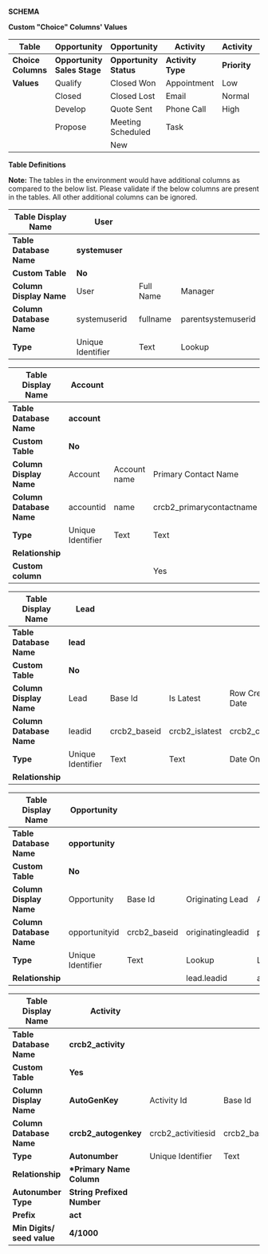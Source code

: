 **SCHEMA**

**Custom "Choice" Columns' Values**

| **Table** | **Opportunity** | **Opportunity** | **Activity** | **Activity** | **Lead** | **Lead** |
| --- | --- | --- | --- | --- | --- | --- |
| **Choice Columns** | **Opportunity Sales Stage** | **Opportunity Status** | **Activity Type** | **Priority** | **Lead Status** | **Rating** |
| **Values** | Qualify | Closed Won | Appointment | Low | New | Hot |
|   | Closed | Closed Lost | Email | Normal | Qualified | Warm |
|   | Develop | Quote Sent | Phone Call | High | Disqualified | Cold |
|   | Propose | Meeting Scheduled | Task |   |   |   |
|   |   | New |   |   |   |   |

**Table Definitions**

**Note:** The tables in the environment would have additional columns as compared to the below list. Please validate if the below columns are present in the tables. All other additional columns can be ignored.<br/>

| **Table Display Name** | **User** |   |   |
| --- | --- | --- | --- |
| **Table Database Name** | **systemuser** |   |   |
| **Custom Table** | **No** |   |   |
| **Column Display Name** | User | Full Name | Manager |
| **Column Database Name** | systemuserid | fullname | parentsystemuserid |
| **Type** | Unique Identifier | Text | Lookup |



| **Table Display Name** | **Account** |   |   |   |   |   |   |   |   |   |   |
| --- | --- | --- | --- | --- | --- | --- | --- | --- | --- | --- | --- |
| **Table Database Name** | **account** |   |   |   |   |   |   |   |   |   |   |
| **Custom Table** | **No** |   |   |   |   |   |   |   |   |   |   |
| **Column Display Name** | Account | Account name | Primary Contact Name | Row Creation Date | Address 1: Country/Region | Address 1: City | Email | Industry | Main Phone | Owner | Owning User |
| **Column Database Name** | accountid | name | crcb2\_primarycontactname | crcb2\_rowcreationdate | address1\_country | address1\_city | emailaddress1 | industrycode | telephone1 | ownerid | owninguser |
| **Type** | Unique Identifier | Text | Text | Date Only | Text | Text | Email | Choice | Phone | Owner | Lookup |
| **Relationship** |   |   |   |   |   |   |   |   |   |   | user.systemuserid |
| **Custom column** |   |   | Yes | Yes |   |   |   |   |   |   |   |

| **Table Display Name** | **Lead** |   |   |   |   |   |   |   |   |   |   |   |
| --- | --- | --- | --- | --- | --- | --- | --- | --- | --- | --- | --- | --- |
| **Table Database Name** | **lead** |   |   |   |   |   |   |   |   |   |   |   |
| **Custom Table** | **No** |   |   |   |   |   |   |   |   |   |   |   |
| **Column Display Name** | Lead | Base Id | Is Latest | Row Creation Date | Topic | Contact Name | Lead Status | Rating | Lead Source | Parent Account for lead | Owner | Owning User |
| **Column Database Name** | leadid | crcb2\_baseid | crcb2\_islatest | crcb2\_createdon | subject | crcb2\_primarycontactname | crcb2\_leadstatus | leadqualitycode | leadsourcecode | parentaccountid | ownerid | owninguser |
| **Type** | Unique Identifier | Text | Text | Date Only | Text | Text | Choice | Choice | Choice | Lookup | Owner | Lookup |
| **Relationship** |   |   |   |   |   |   |   |   |   | account.accountid |   | user.systemuserid |

| **Table Display Name** | **Opportunity** |   |   |   |   |   |   |   |   |   |   |   |   |   |   |   |
| --- | --- | --- | --- | --- | --- | --- | --- | --- | --- | --- | --- | --- | --- | --- | --- | --- |
| **Table Database Name** | **opportunity** |   |   |   |   |   |   |   |   |   |   |   |   |   |   |   |
| **Custom Table** | **No** |   |   |   |   |   |   |   |   |   |   |   |   |   |   |   |
| **Column Display Name** | Opportunity | Base Id | Originating Lead | Account | Is Latest | Topic | Opportunity Status | Opportunity Sales Stage | Estimated Revenue | Quote Amount | Actual Revenue | Estimated Close Date | Actual Close Date | Row Creation Date | Owner | Owning User |
| **Column Database Name** | opportunityid | crcb2\_baseid | originatingleadid | parentaccountid | crcb2\_islatest | name | crcb2\_opportunitystatus | crcb2\_salesstage | estimatedvalue | crcb2\_quoteamount | actualvalue | estimatedclosedate | actualclosedate | crcb2\_createdon | ownerid | owninguser |
| **Type** | Unique Identifier | Text | Lookup | Lookup | Text | Text | Choice | Choice | Currency | Currency | Currency | Date Only | Date Only | Date Only | Owner | Lookup |
| **Relationship** |   |   | lead.leadid | account.accountid |   |   |   |   |   |   |   |   |   |   |   | user.systemuserid |

| **Table Display Name** | **Activity** |   |   |   |   |   |   |   |   |   |   |   |   |   |   |   |
| --- | --- | --- | --- | --- | --- | --- | --- | --- | --- | --- | --- | --- | --- | --- | --- | --- |
| **Table Database Name** | **crcb2\_activity** |   |   |   |   |   |   |   |   |   |   |   |   |   |   |   |
| **Custom Table** | **Yes** |   |   |   |   |   |   |   |   |   |   |   |   |   |   |   |
| **Column Display Name** | **AutoGenKey** | Activity Id | Base Id | Lead Id | Is Latest | Subject | Topic | Description | Activity Type | Priority | Due Date | Start Date | End Date | Row Creation Date | Owner | Owning User |
| **Column Database Name** | **crcb2\_autogenkey** | crcb2\_activitiesid | crcb2\_baseid | crcb2\_leadid | crcb2\_islatest | crcb2\_subject | crcb2\_topic | crcb2\_description | crcb2\_activitytype | crcb2\_priority | crcb2\_duedatetime | crcb2\_startdatetime | crcb2\_enddatetime | crcb2\_rowcreationdate | ownerid | owninguser |
| **Type** | **Autonumber** | Unique Identifier | Text | Lookup | Text | Text | Text | Text | Choice | Choice | Date and Time | Date and Time | Date and Time | Date Only | Owner | Lookup |
| **Relationship** | **\*Primary Name Column** |   |   | lead.leadid |   |   |   |   |   |   |   |   |   |   |   | user.systemuserid |
| **Autonumber Type** | **String Prefixed Number** |   |   |   |   |   |   |   |   |   |   |   |   |   |   |   |
| **Prefix** | **act** |   |   |   |   |   |   |   |   |   |   |   |   |   |   |   |
| **Min Digits/ seed value** | **4/1000** |   |   |   |   |   |   |   |   |   |   |   |   |   |   |   |
